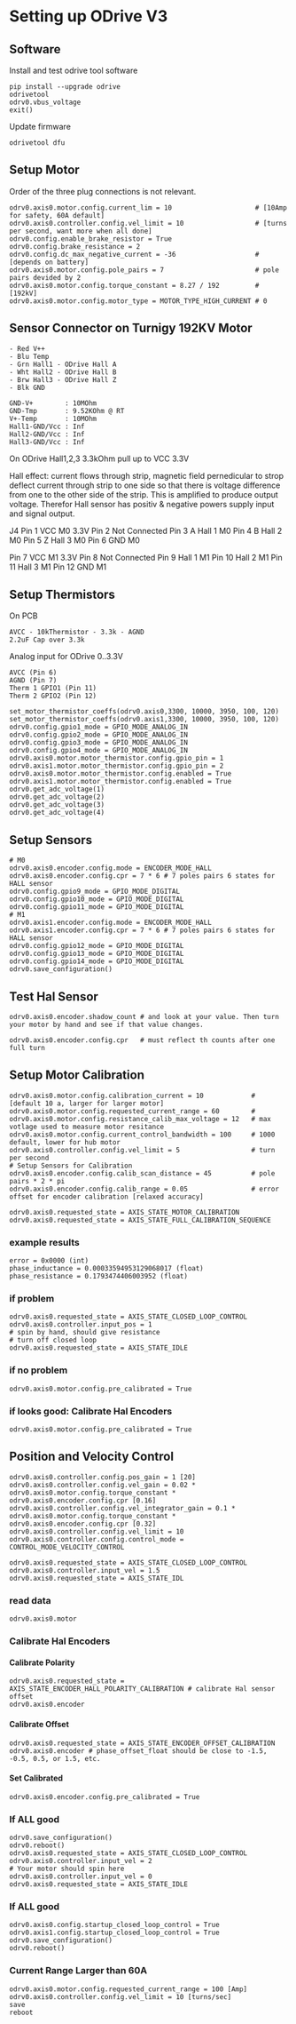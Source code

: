 # Setting up ODrive V3

## Software

Install and test odrive tool software

```
pip install --upgrade odrive
odrivetool
odrv0.vbus_voltage
exit()
```

Update firmware
```
odrivetool dfu
``````

## Setup Motor
Order of the three plug connections is not relevant.


```
odrv0.axis0.motor.config.current_lim = 10                     # [10Amp for safety, 60A default]
odrv0.axis0.controller.config.vel_limit = 10                  # [turns per second, want more when all done]
odrv0.config.enable_brake_resistor = True
odrv0.config.brake_resistance = 2
odrv0.config.dc_max_negative_current = -36                    # [depends on battery]
odrv0.axis0.motor.config.pole_pairs = 7                       # pole pairs devided by 2
odrv0.axis0.motor.config.torque_constant = 8.27 / 192         # [192kV]
odrv0.axis0.motor.config.motor_type = MOTOR_TYPE_HIGH_CURRENT # 0
```

## Sensor Connector on Turnigy 192KV Motor
```
- Red V++
- Blu Temp
- Grn Hall1 - ODrive Hall A
- Wht Hall2 - ODrive Hall B
- Brw Hall3 - ODrive Hall Z
- Blk GND
```
```
GND-V+        : 10MOhm
GND-Tmp       : 9.52KOhm @ RT
V+-Temp       : 10MOhm
Hall1-GND/Vcc : Inf
Hall2-GND/Vcc : Inf
Hall3-GND/Vcc : Inf
```

On ODrive Hall1,2,3 3.3kOhm pull up to VCC 3.3V

Hall effect: current flows through strip, magnetic field pernedicular to strop deflect current through strip to one side so that there is voltage difference from one to the other side of the strip. This is amplified to produce output voltage.
Therefor Hall sensor has positiv & negative powers supply input and signal output. 

J4
Pin  1 VCC M0 3.3V 
Pin  2 Not Connected
Pin  3 A Hall 1 M0
Pin  4 B Hall 2 M0
Pin  5 Z Hall 3 M0
Pin  6 GND M0

Pin  7 VCC M1 3.3V
Pin  8 Not Connected
Pin  9 Hall 1 M1
Pin 10 Hall 2 M1
Pin 11 Hall 3 M1
Pin 12 GND M1


## Setup Thermistors
On PCB
```
AVCC - 10kThermistor - 3.3k - AGND
2.2uF Cap over 3.3k
```

Analog input for ODrive 0..3.3V

```
AVCC (Pin 6)
AGND (Pin 7)
Therm 1 GPIO1 (Pin 11)
Therm 2 GPIO2 (Pin 12)
```

```
set_motor_thermistor_coeffs(odrv0.axis0,3300, 10000, 3950, 100, 120)
set_motor_thermistor_coeffs(odrv0.axis1,3300, 10000, 3950, 100, 120)
odrv0.config.gpio1_mode = GPIO_MODE_ANALOG_IN
odrv0.config.gpio2_mode = GPIO_MODE_ANALOG_IN
odrv0.config.gpio3_mode = GPIO_MODE_ANALOG_IN
odrv0.config.gpio4_mode = GPIO_MODE_ANALOG_IN
odrv0.axis0.motor.motor_thermistor.config.gpio_pin = 1
odrv0.axis1.motor.motor_thermistor.config.gpio_pin = 2
odrv0.axis0.motor.motor_thermistor.config.enabled = True
odrv0.axis1.motor.motor_thermistor.config.enabled = True
odrv0.get_adc_voltage(1)
odrv0.get_adc_voltage(2)
odrv0.get_adc_voltage(3)
odrv0.get_adc_voltage(4)
```


## Setup Sensors
```
# M0
odrv0.axis0.encoder.config.mode = ENCODER_MODE_HALL
odrv0.axis0.encoder.config.cpr = 7 * 6 # 7 poles pairs 6 states for HALL sensor
odrv0.config.gpio9_mode = GPIO_MODE_DIGITAL
odrv0.config.gpio10_mode = GPIO_MODE_DIGITAL
odrv0.config.gpio11_mode = GPIO_MODE_DIGITAL
# M1
odrv0.axis1.encoder.config.mode = ENCODER_MODE_HALL
odrv0.axis1.encoder.config.cpr = 7 * 6 # 7 poles pairs 6 states for HALL sensor
odrv0.config.gpio12_mode = GPIO_MODE_DIGITAL
odrv0.config.gpio13_mode = GPIO_MODE_DIGITAL
odrv0.config.gpio14_mode = GPIO_MODE_DIGITAL
odrv0.save_configuration()
```

## Test Hal Sensor
```
odrv0.axis0.encoder.shadow_count # and look at your value. Then turn your motor by hand and see if that value changes.

odrv0.axis0.encoder.config.cpr   # must reflect th counts after one full turn
```

## Setup Motor Calibration
```
odrv0.axis0.motor.config.calibration_current = 10            # [default 10 a, larger for larger motor]
odrv0.axis0.motor.config.requested_current_range = 60        # 
odrv0.axis0.motor.config.resistance_calib_max_voltage = 12   # max votlage used to measure motor resitance
odrv0.axis0.motor.config.current_control_bandwidth = 100     # 1000 default, lower for hub motor
odrv0.axis0.controller.config.vel_limit = 5                  # turn per second
# Setup Sensors for Calibration
odrv0.axis0.encoder.config.calib_scan_distance = 45          # pole pairs * 2 * pi
odrv0.axis0.encoder.config.calib_range = 0.05                # error offset for encoder calibration [relaxed accuracy]
```

```
odrv0.axis0.requested_state = AXIS_STATE_MOTOR_CALIBRATION
odrv0.axis0.requested_state = AXIS_STATE_FULL_CALIBRATION_SEQUENCE
```

### example results
```
error = 0x0000 (int)
phase_inductance = 0.00033594953129068017 (float)
phase_resistance = 0.1793474406003952 (float)
```

### if problem
```
odrv0.axis0.requested_state = AXIS_STATE_CLOSED_LOOP_CONTROL
odrv0.axis0.controller.input_pos = 1
# spin by hand, should give resistance
# turn off closed loop
odrv0.axis0.requested_state = AXIS_STATE_IDLE
```

### if no problem
```
odrv0.axis0.motor.config.pre_calibrated = True
```

### if looks good: Calibrate Hal Encoders
```
odrv0.axis0.motor.config.pre_calibrated = True
```

## Position and Velocity Control
```
odrv0.axis0.controller.config.pos_gain = 1 [20]
odrv0.axis0.controller.config.vel_gain = 0.02 * odrv0.axis0.motor.config.torque_constant * odrv0.axis0.encoder.config.cpr [0.16]
odrv0.axis0.controller.config.vel_integrator_gain = 0.1 * odrv0.axis0.motor.config.torque_constant * odrv0.axis0.encoder.config.cpr [0.32]
odrv0.axis0.controller.config.vel_limit = 10
odrv0.axis0.controller.config.control_mode = CONTROL_MODE_VELOCITY_CONTROL
```

```
odrv0.axis0.requested_state = AXIS_STATE_CLOSED_LOOP_CONTROL
odrv0.axis0.controller.input_vel = 1.5
odrv0.axis0.requested_state = AXIS_STATE_IDL
```

### read data
```
odrv0.axis0.motor
```

### Calibrate Hal Encoders
#### Calibrate Polarity
```
odrv0.axis0.requested_state = AXIS_STATE_ENCODER_HALL_POLARITY_CALIBRATION # calibrate Hal sensor offset
odrv0.axis0.encoder
```
#### Calibrate Offset
```
odrv0.axis0.requested_state = AXIS_STATE_ENCODER_OFFSET_CALIBRATION
odrv0.axis0.encoder # phase_offset_float should be close to -1.5, -0.5, 0.5, or 1.5, etc.
```
#### Set Calibrated
```
odrv0.axis0.encoder.config.pre_calibrated = True
```

### If ALL good
```
odrv0.save_configuration()
odrv0.reboot()
odrv0.axis0.requested_state = AXIS_STATE_CLOSED_LOOP_CONTROL
odrv0.axis0.controller.input_vel = 2
# Your motor should spin here
odrv0.axis0.controller.input_vel = 0
odrv0.axis0.requested_state = AXIS_STATE_IDLE
```

### If ALL good
```
odrv0.axis0.config.startup_closed_loop_control = True
odrv0.axis1.config.startup_closed_loop_control = True
odrv0.save_configuration()
odrv0.reboot()
```

### Current Range Larger than 60A
```
odrv0.axis0.motor.config.requested_current_range = 100 [Amp]
odrv0.axis0.controller.config.vel_limit = 10 [turns/sec]
save
reboot
```

